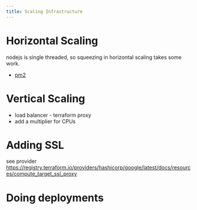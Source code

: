 ```yaml
---
title: Scaling Infrastructure
---
```


# Horizontal Scaling

nodejs is single threaded, so squeezing in horizontal scaling takes some work.

* [pm2](https://www.npmjs.com/package/pm2)

# Vertical Scaling

* load balancer - terraform proxy
* add a multiplier for CPUs

# Adding SSL

see provider https://registry.terraform.io/providers/hashicorp/google/latest/docs/resources/compute_target_ssl_proxy

# Doing deployments
